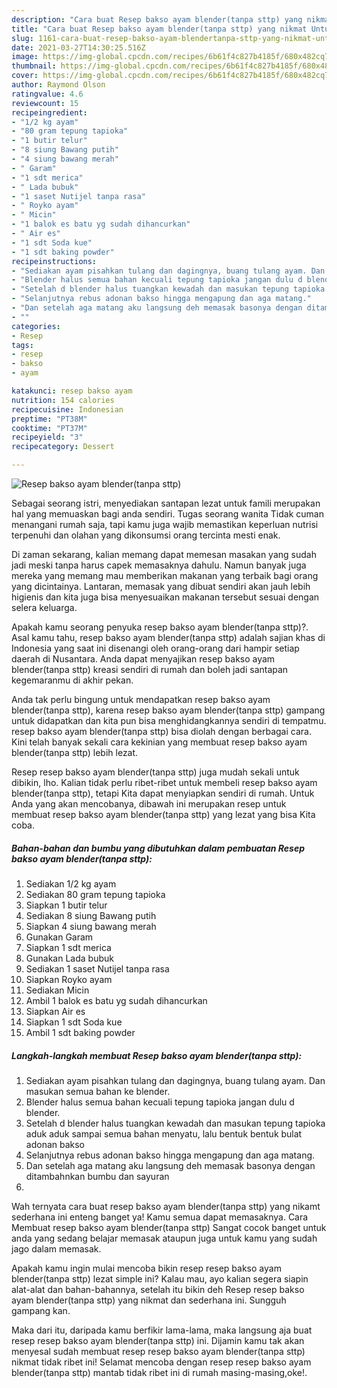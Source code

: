 ```yaml
---
description: "Cara buat Resep bakso ayam blender(tanpa sttp) yang nikmat Untuk Jualan"
title: "Cara buat Resep bakso ayam blender(tanpa sttp) yang nikmat Untuk Jualan"
slug: 1161-cara-buat-resep-bakso-ayam-blendertanpa-sttp-yang-nikmat-untuk-jualan
date: 2021-03-27T14:30:25.516Z
image: https://img-global.cpcdn.com/recipes/6b61f4c827b4185f/680x482cq70/resep-bakso-ayam-blendertanpa-sttp-foto-resep-utama.jpg
thumbnail: https://img-global.cpcdn.com/recipes/6b61f4c827b4185f/680x482cq70/resep-bakso-ayam-blendertanpa-sttp-foto-resep-utama.jpg
cover: https://img-global.cpcdn.com/recipes/6b61f4c827b4185f/680x482cq70/resep-bakso-ayam-blendertanpa-sttp-foto-resep-utama.jpg
author: Raymond Olson
ratingvalue: 4.6
reviewcount: 15
recipeingredient:
- "1/2 kg ayam"
- "80 gram tepung tapioka"
- "1 butir telur"
- "8 siung Bawang putih"
- "4 siung bawang merah"
- " Garam"
- "1 sdt merica"
- " Lada bubuk"
- "1 saset Nutijel tanpa rasa"
- " Royko ayam"
- " Micin"
- "1 balok es batu yg sudah dihancurkan"
- " Air es"
- "1 sdt Soda kue"
- "1 sdt baking powder"
recipeinstructions:
- "Sediakan ayam pisahkan tulang dan dagingnya, buang tulang ayam. Dan masukan semua bahan ke blender."
- "Blender halus semua bahan kecuali tepung tapioka jangan dulu d blender."
- "Setelah d blender halus tuangkan kewadah dan masukan tepung tapioka aduk aduk sampai semua bahan menyatu, lalu bentuk bentuk bulat adonan bakso"
- "Selanjutnya rebus adonan bakso hingga mengapung dan aga matang."
- "Dan setelah aga matang aku langsung deh memasak basonya dengan ditambahnkan bumbu dan sayuran"
- ""
categories:
- Resep
tags:
- resep
- bakso
- ayam

katakunci: resep bakso ayam 
nutrition: 154 calories
recipecuisine: Indonesian
preptime: "PT38M"
cooktime: "PT37M"
recipeyield: "3"
recipecategory: Dessert

---
```



![Resep bakso ayam blender(tanpa sttp)](https://img-global.cpcdn.com/recipes/6b61f4c827b4185f/680x482cq70/resep-bakso-ayam-blendertanpa-sttp-foto-resep-utama.jpg)

Sebagai seorang istri, menyediakan santapan lezat untuk famili merupakan hal yang memuaskan bagi anda sendiri. Tugas seorang  wanita Tidak cuman menangani rumah saja, tapi kamu juga wajib memastikan keperluan nutrisi terpenuhi dan olahan yang dikonsumsi orang tercinta mesti enak.

Di zaman  sekarang, kalian memang dapat memesan masakan yang sudah jadi meski tanpa harus capek memasaknya dahulu. Namun banyak juga mereka yang memang mau memberikan makanan yang terbaik bagi orang yang dicintainya. Lantaran, memasak yang dibuat sendiri akan jauh lebih higienis dan kita juga bisa menyesuaikan makanan tersebut sesuai dengan selera keluarga. 



Apakah kamu seorang penyuka resep bakso ayam blender(tanpa sttp)?. Asal kamu tahu, resep bakso ayam blender(tanpa sttp) adalah sajian khas di Indonesia yang saat ini disenangi oleh orang-orang dari hampir setiap daerah di Nusantara. Anda dapat menyajikan resep bakso ayam blender(tanpa sttp) kreasi sendiri di rumah dan boleh jadi santapan kegemaranmu di akhir pekan.

Anda tak perlu bingung untuk mendapatkan resep bakso ayam blender(tanpa sttp), karena resep bakso ayam blender(tanpa sttp) gampang untuk didapatkan dan kita pun bisa menghidangkannya sendiri di tempatmu. resep bakso ayam blender(tanpa sttp) bisa diolah dengan berbagai cara. Kini telah banyak sekali cara kekinian yang membuat resep bakso ayam blender(tanpa sttp) lebih lezat.

Resep resep bakso ayam blender(tanpa sttp) juga mudah sekali untuk dibikin, lho. Kalian tidak perlu ribet-ribet untuk membeli resep bakso ayam blender(tanpa sttp), tetapi Kita dapat menyiapkan sendiri di rumah. Untuk Anda yang akan mencobanya, dibawah ini merupakan resep untuk membuat resep bakso ayam blender(tanpa sttp) yang lezat yang bisa Kita coba.

<!--inarticleads1-->

##### Bahan-bahan dan bumbu yang dibutuhkan dalam pembuatan Resep bakso ayam blender(tanpa sttp):

1. Sediakan 1/2 kg ayam
1. Sediakan 80 gram tepung tapioka
1. Siapkan 1 butir telur
1. Sediakan 8 siung Bawang putih
1. Siapkan 4 siung bawang merah
1. Gunakan  Garam
1. Siapkan 1 sdt merica
1. Gunakan  Lada bubuk
1. Sediakan 1 saset Nutijel tanpa rasa
1. Siapkan  Royko ayam
1. Sediakan  Micin
1. Ambil 1 balok es batu yg sudah dihancurkan
1. Siapkan  Air es
1. Siapkan 1 sdt Soda kue
1. Ambil 1 sdt baking powder




<!--inarticleads2-->

##### Langkah-langkah membuat Resep bakso ayam blender(tanpa sttp):

1. Sediakan ayam pisahkan tulang dan dagingnya, buang tulang ayam. Dan masukan semua bahan ke blender.
1. Blender halus semua bahan kecuali tepung tapioka jangan dulu d blender.
1. Setelah d blender halus tuangkan kewadah dan masukan tepung tapioka aduk aduk sampai semua bahan menyatu, lalu bentuk bentuk bulat adonan bakso
1. Selanjutnya rebus adonan bakso hingga mengapung dan aga matang.
1. Dan setelah aga matang aku langsung deh memasak basonya dengan ditambahnkan bumbu dan sayuran
1. 




Wah ternyata cara buat resep bakso ayam blender(tanpa sttp) yang nikamt sederhana ini enteng banget ya! Kamu semua dapat memasaknya. Cara Membuat resep bakso ayam blender(tanpa sttp) Sangat cocok banget untuk anda yang sedang belajar memasak ataupun juga untuk kamu yang sudah jago dalam memasak.

Apakah kamu ingin mulai mencoba bikin resep resep bakso ayam blender(tanpa sttp) lezat simple ini? Kalau mau, ayo kalian segera siapin alat-alat dan bahan-bahannya, setelah itu bikin deh Resep resep bakso ayam blender(tanpa sttp) yang nikmat dan sederhana ini. Sungguh gampang kan. 

Maka dari itu, daripada kamu berfikir lama-lama, maka langsung aja buat resep resep bakso ayam blender(tanpa sttp) ini. Dijamin kamu tak akan menyesal sudah membuat resep resep bakso ayam blender(tanpa sttp) nikmat tidak ribet ini! Selamat mencoba dengan resep resep bakso ayam blender(tanpa sttp) mantab tidak ribet ini di rumah masing-masing,oke!.

